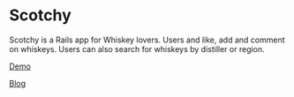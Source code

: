 # Scotchy

Scotchy is a Rails app for Whiskey lovers. Users and like, add and comment on whiskeys. Users can also search for whiskeys by distiller or region. 


[Demo](https://rocky-river-65402.herokuapp.com/users/1)

[Blog](https://medium.com/@johnverdone/scotchy-the-whiskey-social-app-afb5216d1526)

